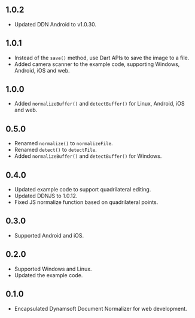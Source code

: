 ## 1.0.2
- Updated DDN Android to v1.0.30.

## 1.0.1
- Instead of the `save()` method, use Dart APIs to save the image to a file.
- Added camera scanner to the example code, supporting Windows, Android, iOS and web.
      
## 1.0.0
- Added `normalizeBuffer()` and `detectBuffer()` for Linux, Android, iOS and web.

## 0.5.0
- Renamed `normalize()` to `normalizeFile`.
- Renamed `detect()` to `detectFile`.
- Added `normalizeBuffer()` and `detectBuffer()` for Windows.

## 0.4.0
- Updated example code to support quadrilateral editing.
- Updated DDNJS to 1.0.12.
- Fixed JS normalize function based on quadrilateral points.

## 0.3.0
* Supported Android and iOS.

## 0.2.0
* Supported Windows and Linux.
* Updated the example code.

## 0.1.0

* Encapsulated Dynamsoft Document Normalizer for web development.
